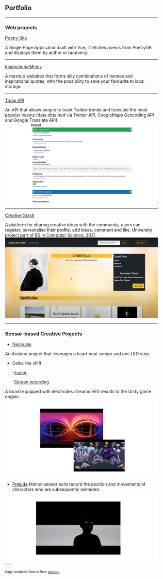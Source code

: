 ## Portfolio

---

### Web projects

[Poetry Site](https://github.com/cybertilla/randomPoems)

A Single Page Application built with Vue, it fetches poems from PoetryDB and displays them by author or randomly.

---
[InspirationalMemz](https://github.com/cybertilla/InspirationalMems)

A mashup websites that forms silly combinations of memes and inspirational quotes, with the possibility to save your favourite to local storage.

---
[Tmap API](https://github.com/cybertilla/Tmap)

An API that allows people to track Twitter trends and translate the most popular tweets
(data obtained via Twitter API, GoogleMaps Geocoding API and Google Translate API).
<img src="images/tmap.jpg?raw=true"/>

---
[Creative Stash](https://github.com/pontusnordstrom89/CreativeStash)

A platform for sharing creative ideas with the community,
users can register, personalise their profile, add ideas, comment and like.
University project part of BS in Computer Science, 2021.
<img src="images/creativestash.jpg?raw=true"/>

---
### Sensor-based Creative Projects
- [Neopulse](https://github.com/cybertilla/Neopulse)

An Arduino project that leverages a heart beat sensor and one LED strip.

- Delta: the shift

    -[Trailer](https://vimeo.com/manage/videos/321040232)

    -[Screen recording](https://vimeo.com/manage/videos/321041193)

A board equipped with electrodes streams EEG results to the Unity game engine.
<img src="images/delta.jpg?raw=true"/>


- [Prelude](https://vimeo.com/manage/videos/322285903)
Motion sensor suits record the position and movements of characters who are subsequently animated.
<img src="images/prelude.jpg?raw=true"/>
---





<p style="font-size:11px">Page template forked from <a href="https://github.com/evanca/quick-portfolio">evanca</a></p>
<!-- Remove above link if you don't want to attibute -->
